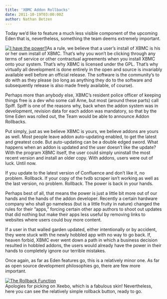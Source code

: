 ```yaml
---
title: 'XBMC Addon Rollbacks'
date: 2011-10-19T03:00:00Z
author: Nathan Betzen
---
```

Today we’d like to feature a much less visible component of the upcoming Eden that is, nevertheless, something the team deems extremely important.

 [![I have the power!!](/sites/default/files/uploads/spiffpower-300x290.jpg "I have the power!!")](/sites/default/files/uploads/spiffpower.jpg)As a rule, we believe that a user’s install of XBMC is his or her own install of XBMC. That’s why you won’t be clicking through any terms of service or other contractual agreements when you install XBMC onto your system. That’s why XBMC is licensed under the GPL. That’s why virtually all development is done entirely in the open and source is invariably available well before an official release. The software is the community’s to do with as they please (so long as anything they do to the software and subsequently release is also made freely available, of course).

 Perhaps more than anybody else, XBMC’s resident police officer of keeping things free is a dev who some call Arne, but most (around these parts) call Spiff. Spiff is one of the reasons why, back when the addon system was in development, revision data for each addon was mandatory, so that by the time Eden was rolled out, the Team would be able to announce Addon Rollbacks.

 Put simply, just as we believe XBMC is yours, we believe addons are yours as well. Most people leave addon auto-updating enabled, to get the latest and greatest code. But auto-updating can be a double edged sword. What happens when an addon is updated and the user doesn’t like the update? With the program XBMC itself, the user could simply uninstall the most recent version and install an older copy. With addons, users were out of luck. Until now.

 If you update to the latest version of Confluence and don’t like it, no problem. Rollback. If your copy of the tvdb scraper isn’t working as well as the last version, no problem. Rollback. The power is back in your hands.

 Perhaps best of all, that means the power is just a little bit more out of our hands and the hands of the addon developer. Recently a certain hardware company who shall go nameless (but is a little fruity in nature) changed the rules for their “apps,” forcing certain other app authors to shoot out updates that did nothing but make their apps less useful by removing links to websites where users could buy more content.

 If a user in that walled garden updated, either intentionally or by accident, they were stuck with the newly hobbled app with no way to go back. If, heaven forbid, XBMC ever went down a path in which a business decision resulted in hobbled addons, the users would already have the power in their hands to completely ignore our terrible mistakes.

 Once again, as far as Eden features go, this is a relatively minor one. As far as open source development philosophies go, there are few more important.

 [![The Rollback Function](/sites/default/files/uploads/screenshot017.png "The Rollback Function")](/sites/default/files/uploads/screenshot017.png)  
 Apologies for picking on Xeebo, which is a fabulous skin! Nevertheless, here you can see the relatively simple rollback button, ready to go.

  